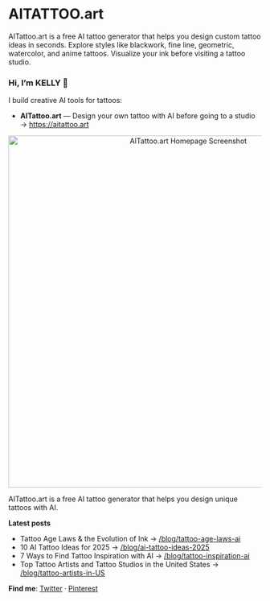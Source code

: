 # AITATTOO.art
AITattoo.art is a free AI tattoo generator that helps you design custom tattoo ideas in seconds. Explore styles like blackwork, fine line, geometric, watercolor, and anime tattoos. Visualize your ink before visiting a tattoo studio.
### Hi, I’m KELLY 👋

I build creative AI tools for tattoos:

- **AITattoo.art** — Design your own tattoo with AI before going to a studio → https://aitattoo.art  
<p align="center">
  <a href="https://aitattoo.art">
    <img src="https://raw.githubusercontent.com/AItool-kellytt/AITATTOO.art/main/homepage.png" alt="AITattoo.art Homepage Screenshot" width="700"/>
  </a>
</p>

AITattoo.art is a free AI tattoo generator that helps you design unique tattoos with AI.

**Latest posts**
- Tattoo Age Laws & the Evolution of Ink → [/blog/tattoo-age-laws-ai](https://aitattoo.art/blog/tattoo-age-laws-and-the-evolution-of-ink-from-ancient-traditions-to-ai-tattoo-creation)
- 10 AI Tattoo Ideas for 2025 → [/blog/ai-tattoo-ideas-2025](https://aitattoo.art/blog/tattoo-art-styles-and-trends-in-2025)
- 7 Ways to Find Tattoo Inspiration with AI → [/blog/tattoo-inspiration-ai](https://aitattoo.art/blog/7-best-ways-to-find-tattoo-inspiration--and-create-your-own-design-with-ai)
- Top Tattoo Artists and Tattoo Studios in the United States → [/blog/tattoo-artists-in-US](https://aitattoo.art/blog/top-tattoo-artists-and-tattoo-studios-in-the-united-states)

**Find me**: [Twitter](https://x.com/AITattooArt) · [Pinterest](https://pin.it/6NdatdNmR)
